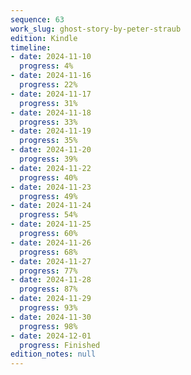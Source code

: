 ```yaml
---
sequence: 63
work_slug: ghost-story-by-peter-straub
edition: Kindle
timeline:
- date: 2024-11-10
  progress: 4%
- date: 2024-11-16
  progress: 22%
- date: 2024-11-17
  progress: 31%
- date: 2024-11-18
  progress: 33%
- date: 2024-11-19
  progress: 35%
- date: 2024-11-20
  progress: 39%
- date: 2024-11-22
  progress: 40%
- date: 2024-11-23
  progress: 49%
- date: 2024-11-24
  progress: 54%
- date: 2024-11-25
  progress: 60%
- date: 2024-11-26
  progress: 68%
- date: 2024-11-27
  progress: 77%
- date: 2024-11-28
  progress: 87%
- date: 2024-11-29
  progress: 93%
- date: 2024-11-30
  progress: 98%
- date: 2024-12-01
  progress: Finished
edition_notes: null
---
```



